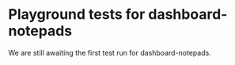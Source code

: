 # Playground tests for dashboard-notepads
We are still awaiting the first test run for dashboard-notepads.
